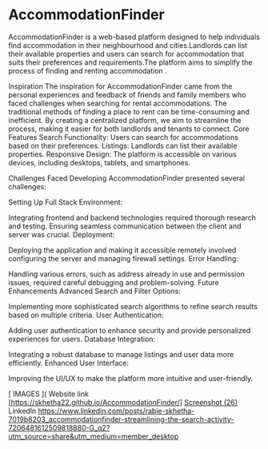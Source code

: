 # AccommodationFinder
AccommodationFinder is a web-based platform designed to help individuals find accommodation in their neighbourhood and cities.Landlords can list their available properties and users can search for accommodation that suits their preferences and requirements.The platform aims to simplify the process of finding and renting accommodation .

Inspiration
The inspiration for AccommodationFinder came from the personal experiences and feedback of friends and family members who faced challenges when searching for rental accommodations. The traditional methods of finding a place to rent can be time-consuming and inefficient. By creating a centralized platform, we aim to streamline the process, making it easier for both landlords and tenants to connect.
Core Features
Search Functionality: Users can search for accommodations based on their preferences.
Listings: Landlords can list their available properties.
Responsive Design: The platform is accessible on various devices, including desktops, tablets, and smartphones.

Challenges Faced
Developing AccommodationFinder presented several challenges:

Setting Up Full Stack Environment:

Integrating frontend and backend technologies required thorough research and testing.
Ensuring seamless communication between the client and server was crucial.
Deployment:

Deploying the application and making it accessible remotely involved configuring the server and managing firewall settings.
Error Handling:

Handling various errors, such as address already in use and permission issues, required careful debugging and problem-solving.
Future Enhancements
Advanced Search and Filter Options:

Implementing more sophisticated search algorithms to refine search results based on multiple criteria.
User Authentication:

Adding user authentication to enhance security and provide personalized experiences for users.
Database Integration:

Integrating a robust database to manage listings and user data more efficiently.
Enhanced User Interface:

Improving the UI/UX to make the platform more intuitive and user-friendly.

[ IMAGES ](
Website link [https://skhetha22.github.io/AccommodationFinder/]
[Screenshot (26)](https://github.com/Skhetha22/AccommodationFinder/assets/111485429/ee5172d5-cbac-4a2e-8691-92d2c6f5f195)
Linkedln https://www.linkedin.com/posts/rabie-skhetha-7019b8203_accommodationfinder-streamlining-the-search-activity-7206481612509818880-G_q2?utm_source=share&utm_medium=member_desktop
